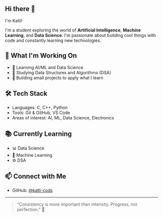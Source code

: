 ## Hi there 👋
I'm Katli!

I'm a student exploring the world of **Artificial Intelligence**, **Machine Learning**, and **Data Science**. I'm passionate about building cool things with code and constantly learning new technologies.

## 🚀 What I'm Working On

- 🧠 Learning AI/ML and Data Science
- 📘 Studying Data Structures and Algorithms (DSA)
- 🔧 Building small projects to apply what I learn

## 🛠️ Tech Stack

- Languages: C, C++, Python
- Tools: Git & GitHub, VS Code
- Areas of interest: AI, ML, Data Science, Electronics

## 📚 Currently Learning

- 📊 Data Science
- 🧠 Machine Learning
- ⚙️ DSA

## 📫 Connect with Me

- GitHub: [@katli-cods](https://github.com/katli-cods)

---

> “Consistency is more important than intensity. Progress, not perfection.” 🚀
